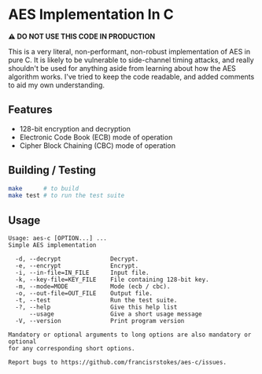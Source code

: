 # AES Implementation In C

**⚠️ DO NOT USE THIS CODE IN PRODUCTION**

This is a very literal, non-performant, non-robust implementation of AES in pure C. It is likely to be vulnerable to side-channel timing attacks, and really shouldn't be used for anything aside from learning about how the AES algorithm works. I've tried to keep the code readable, and added comments to aid my own understanding.

## Features

- 128-bit encryption and decryption
- Electronic Code Book (ECB) mode of operation
- Cipher Block Chaining (CBC) mode of operation

## Building / Testing

```bash
make      # to build
make test # to run the test suite
```

## Usage

```
Usage: aes-c [OPTION...] ...
Simple AES implementation

  -d, --decrypt              Decrypt.
  -e, --encrypt              Encrypt.
  -i, --in-file=IN_FILE      Input file.
  -k, --key-file=KEY_FILE    File containing 128-bit key.
  -m, --mode=MODE            Mode (ecb / cbc).
  -o, --out-file=OUT_FILE    Output file.
  -t, --test                 Run the test suite.
  -?, --help                 Give this help list
      --usage                Give a short usage message
  -V, --version              Print program version

Mandatory or optional arguments to long options are also mandatory or optional
for any corresponding short options.

Report bugs to https://github.com/francisrstokes/aes-c/issues.
```
